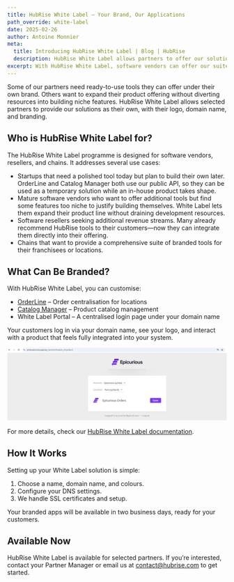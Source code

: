 ```yaml
---
title: HubRise White Label – Your Brand, Our Applications
path_override: white-label
date: 2025-02-26
author: Antoine Monnier
meta:
  title: Introducing HubRise White Label | Blog | HubRise
  description: HubRise White Label allows partners to offer our solutions under their own brand, providing a seamless experience for their customers.
excerpt: With HubRise White Label, software vendors can offer our suite of well-tested tools under their own brand. Whether as a stopgap or a long-term solution, it helps them expand their offering while we stay in the background.
---
```


[//]: # "Photo credits: HubRise"

Some of our partners need ready-to-use tools they can offer under their own brand. Others want to expand their product offering without diverting resources into building niche features. HubRise White Label allows selected partners to provide our solutions as their own, with their logo, domain name, and branding.

## Who is HubRise White Label for?

The HubRise White Label programme is designed for software vendors, resellers, and chains. It addresses several use cases:

- Startups that need a polished tool today but plan to build their own later. OrderLine and Catalog Manager both use our public API, so they can be used as a temporary solution while an in-house product takes shape.
- Mature software vendors who want to offer additional tools but find some features too niche to justify building themselves. White Label lets them expand their product line without draining development resources.
- Software resellers seeking additional revenue streams. Many already recommend HubRise tools to their customers—now they can integrate them directly into their offering.
- Chains that want to provide a comprehensive suite of branded tools for their franchisees or locations.

## What Can Be Branded?

With HubRise White Label, you can customise:

- [OrderLine](/apps/orderline/overview) – Order centralisation for locations
- [Catalog Manager](/apps/catalog-manager/overview) – Product catalog management
- White Label Portal – A centralised login page under your domain name

Your customers log in via your domain name, see your logo, and interact with a product that feels fully integrated into your system.

![White Label Portal](./001_white-label_portal.png)

For more details, check our [HubRise White Label documentation](/docs/white-label).

## How It Works

Setting up your White Label solution is simple:

1. Choose a name, domain name, and colours.
2. Configure your DNS settings.
3. We handle SSL certificates and setup.

Your branded apps will be available in two business days, ready for your customers.

## Available Now

HubRise White Label is available for selected partners. If you’re interested, contact your Partner Manager or email us at contact@hubrise.com to get started.
